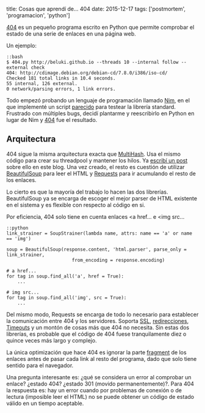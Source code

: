 title: Cosas que aprendí de... 404
date: 2015-12-17
tags: ['postmortem', 'programacion', 'python']


[404][] es un pequeño programa escrito en Python que permite comprobar el estado
de una serie de enlaces en una página web.

Un ejemplo:


    ::bash
    $ 404.py http://beluki.github.io --threads 10 --internal follow --external check
    404: http://cdimage.debian.org/debian-cd/7.8.0/i386/iso-cd/
    Checked 181 total links in 10.4 seconds.
    55 internal, 126 external.
    0 network/parsing errors, 1 link errors.

Todo empezó probando un lenguaje de programación llamado [Nim][], en el que
implementé un script [parecido][] para testear la librería standard. Frustrado con
múltiples bugs, decidí plantarme y reescribirlo en Python en lugar de Nim y [404][]
fue el resultado.

[404]: https://github.com/Beluki/404
[Nim]: http://nim-lang.org
[parecido]: https://github.com/nim-lang/Nim/issues/2650

## Arquitectura

404 sigue la misma arquitectura exacta que [MultiHash][]. Usa el mismo código para crear
su threadpool y mantener los hilos. Ya [escribí un post][] sobre ello en este blog. Una
vez creado, el resto es cuestión de utilizar [BeautifulSoup][] para leer el HTML y
[Requests][] para ir acumulando el resto de los enlaces.

[escribí un post]: http://beluki.github.io/post/respuesta-inmediata-con-multiples-hilos/
[MultiHash]: https://github.com/Beluki/MultiHash

[BeautifulSoup]: http://www.crummy.com/software/BeautifulSoup
[Requests]: http://docs.python-requests.org/en/latest

Lo cierto es que la mayoría del trabajo lo hacen las dos librerías. BeautifulSoup
ya se encarga de escoger el mejor parser de HTML existente en el sistema y es flexible
con respecto al código en si.

Por eficiencia, 404 solo tiene en cuenta enlaces <a href... e <img src...

    ::python
    link_strainer = SoupStrainer(lambda name, attrs: name == 'a' or name == 'img')

    soup = BeautifulSoup(response.content, 'html.parser', parse_only = link_strainer,
                            from_encoding = response.encoding)

    # a href...
    for tag in soup.find_all('a', href = True):
        ...

    # img src...
    for tag in soup.find_all('img', src = True):
        ...


Del mismo modo, Requests se encarga de todo lo necesario para establecer la
comunicación entre 404 y los servidores. Soporta [SSL][], [redirecciones][],
[Timeouts][] y un montón de cosas más que 404 no necesita. Sin estas dos librerías,
es probable que el código de 404 fuese tranquilamente diez o quince veces más largo y complejo.

[SSL]: http://docs.python-requests.org/en/latest/user/advanced/#ssl-cert-verification
[redirecciones]: http://docs.python-requests.org/en/latest/user/quickstart/#redirection-and-history
[Timeouts]: http://docs.python-requests.org/en/latest/user/quickstart/#timeouts

La única optimización que hace 404 es ignorar la parte [fragment][] de los enlaces
antes de pasar cada link al resto del programa, dado que solo tiene sentido para
el navegador.

[fragment]: https://en.wikipedia.org/wiki/Fragment_identifier

Una pregunta interesante es: ¿qué se considera un error al comprobar un enlace?
¿estado 404? ¿estado 301 (movido permanentemente)?. Para 404 la respuesta es:
hay un error cuando por problemas de conexión o de lectura (imposible leer el HTML)
no se puede obtener un código de estado válido en un tiempo aceptable.

